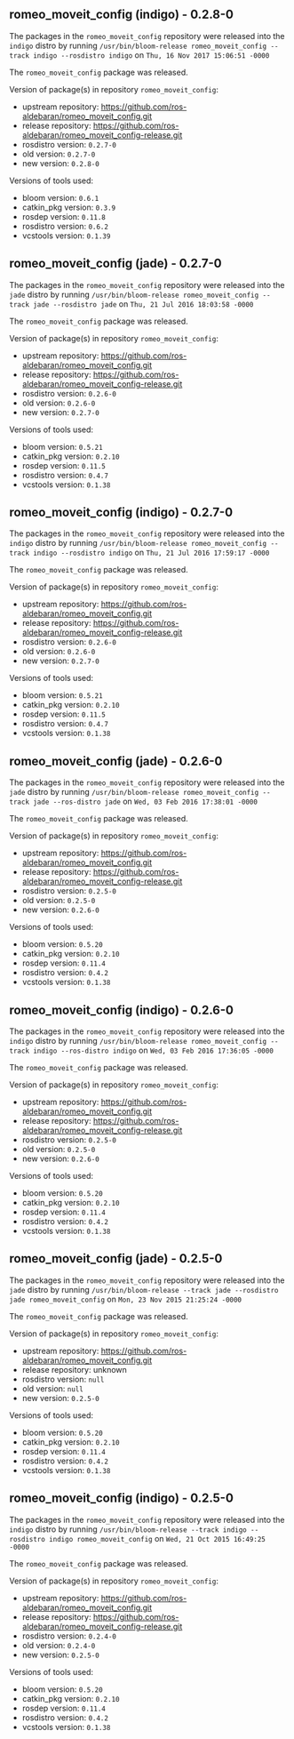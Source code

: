 ## romeo_moveit_config (indigo) - 0.2.8-0

The packages in the `romeo_moveit_config` repository were released into the `indigo` distro by running `/usr/bin/bloom-release romeo_moveit_config --track indigo --rosdistro indigo` on `Thu, 16 Nov 2017 15:06:51 -0000`

The `romeo_moveit_config` package was released.

Version of package(s) in repository `romeo_moveit_config`:

- upstream repository: https://github.com/ros-aldebaran/romeo_moveit_config.git
- release repository: https://github.com/ros-aldebaran/romeo_moveit_config-release.git
- rosdistro version: `0.2.7-0`
- old version: `0.2.7-0`
- new version: `0.2.8-0`

Versions of tools used:

- bloom version: `0.6.1`
- catkin_pkg version: `0.3.9`
- rosdep version: `0.11.8`
- rosdistro version: `0.6.2`
- vcstools version: `0.1.39`


## romeo_moveit_config (jade) - 0.2.7-0

The packages in the `romeo_moveit_config` repository were released into the `jade` distro by running `/usr/bin/bloom-release romeo_moveit_config --track jade --rosdistro jade` on `Thu, 21 Jul 2016 18:03:58 -0000`

The `romeo_moveit_config` package was released.

Version of package(s) in repository `romeo_moveit_config`:

- upstream repository: https://github.com/ros-aldebaran/romeo_moveit_config.git
- release repository: https://github.com/ros-aldebaran/romeo_moveit_config-release.git
- rosdistro version: `0.2.6-0`
- old version: `0.2.6-0`
- new version: `0.2.7-0`

Versions of tools used:

- bloom version: `0.5.21`
- catkin_pkg version: `0.2.10`
- rosdep version: `0.11.5`
- rosdistro version: `0.4.7`
- vcstools version: `0.1.38`


## romeo_moveit_config (indigo) - 0.2.7-0

The packages in the `romeo_moveit_config` repository were released into the `indigo` distro by running `/usr/bin/bloom-release romeo_moveit_config --track indigo --rosdistro indigo` on `Thu, 21 Jul 2016 17:59:17 -0000`

The `romeo_moveit_config` package was released.

Version of package(s) in repository `romeo_moveit_config`:

- upstream repository: https://github.com/ros-aldebaran/romeo_moveit_config.git
- release repository: https://github.com/ros-aldebaran/romeo_moveit_config-release.git
- rosdistro version: `0.2.6-0`
- old version: `0.2.6-0`
- new version: `0.2.7-0`

Versions of tools used:

- bloom version: `0.5.21`
- catkin_pkg version: `0.2.10`
- rosdep version: `0.11.5`
- rosdistro version: `0.4.7`
- vcstools version: `0.1.38`


## romeo_moveit_config (jade) - 0.2.6-0

The packages in the `romeo_moveit_config` repository were released into the `jade` distro by running `/usr/bin/bloom-release romeo_moveit_config --track jade --ros-distro jade` on `Wed, 03 Feb 2016 17:38:01 -0000`

The `romeo_moveit_config` package was released.

Version of package(s) in repository `romeo_moveit_config`:
- upstream repository: https://github.com/ros-aldebaran/romeo_moveit_config.git
- release repository: https://github.com/ros-aldebaran/romeo_moveit_config-release.git
- rosdistro version: `0.2.5-0`
- old version: `0.2.5-0`
- new version: `0.2.6-0`

Versions of tools used:
- bloom version: `0.5.20`
- catkin_pkg version: `0.2.10`
- rosdep version: `0.11.4`
- rosdistro version: `0.4.2`
- vcstools version: `0.1.38`


## romeo_moveit_config (indigo) - 0.2.6-0

The packages in the `romeo_moveit_config` repository were released into the `indigo` distro by running `/usr/bin/bloom-release romeo_moveit_config --track indigo --ros-distro indigo` on `Wed, 03 Feb 2016 17:36:05 -0000`

The `romeo_moveit_config` package was released.

Version of package(s) in repository `romeo_moveit_config`:
- upstream repository: https://github.com/ros-aldebaran/romeo_moveit_config.git
- release repository: https://github.com/ros-aldebaran/romeo_moveit_config-release.git
- rosdistro version: `0.2.5-0`
- old version: `0.2.5-0`
- new version: `0.2.6-0`

Versions of tools used:
- bloom version: `0.5.20`
- catkin_pkg version: `0.2.10`
- rosdep version: `0.11.4`
- rosdistro version: `0.4.2`
- vcstools version: `0.1.38`


## romeo_moveit_config (jade) - 0.2.5-0

The packages in the `romeo_moveit_config` repository were released into the `jade` distro by running `/usr/bin/bloom-release --track jade --rosdistro jade romeo_moveit_config` on `Mon, 23 Nov 2015 21:25:24 -0000`

The `romeo_moveit_config` package was released.

Version of package(s) in repository `romeo_moveit_config`:
- upstream repository: https://github.com/ros-aldebaran/romeo_moveit_config.git
- release repository: unknown
- rosdistro version: `null`
- old version: `null`
- new version: `0.2.5-0`

Versions of tools used:
- bloom version: `0.5.20`
- catkin_pkg version: `0.2.10`
- rosdep version: `0.11.4`
- rosdistro version: `0.4.2`
- vcstools version: `0.1.38`


## romeo_moveit_config (indigo) - 0.2.5-0

The packages in the `romeo_moveit_config` repository were released into the `indigo` distro by running `/usr/bin/bloom-release --track indigo --rosdistro indigo romeo_moveit_config` on `Wed, 21 Oct 2015 16:49:25 -0000`

The `romeo_moveit_config` package was released.

Version of package(s) in repository `romeo_moveit_config`:
- upstream repository: https://github.com/ros-aldebaran/romeo_moveit_config.git
- release repository: https://github.com/ros-aldebaran/romeo_moveit_config-release.git
- rosdistro version: `0.2.4-0`
- old version: `0.2.4-0`
- new version: `0.2.5-0`

Versions of tools used:
- bloom version: `0.5.20`
- catkin_pkg version: `0.2.10`
- rosdep version: `0.11.4`
- rosdistro version: `0.4.2`
- vcstools version: `0.1.38`


